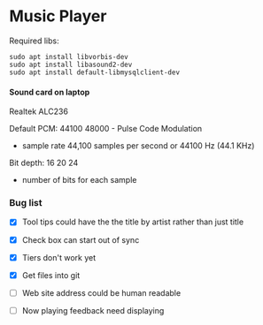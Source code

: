 # Music Player

Required libs:

```
sudo apt install libvorbis-dev
sudo apt install libasound2-dev
sudo apt install default-libmysqlclient-dev
```

#### Sound card on laptop

Realtek ALC236

Default PCM: 44100	48000  - Pulse Code Modulation 

- sample rate 44,100 samples per second or 44100 Hz (44.1 KHz) 

Bit depth: 16	20	24

- number of bits for each sample

### Bug list

- [x] Tool tips could have the the title by artist rather than just title 

- [x] Check box can start out of sync

- [x] Tiers don't work yet

- [x] Get files into git

- [ ] Web site address could be human readable

- [ ] Now playing feedback need displaying

  



